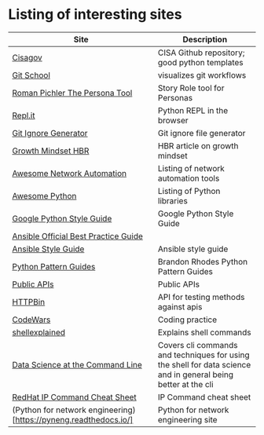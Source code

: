 # Listing of interesting sites

|Site|Description|
|----|-----------|
|[Cisagov](https://github.com/cisagov) |CISA Github repository; good python templates|
|[Git School](http://git-school.github.io/visualizing-git/)|visualizes git workflows|
|[Roman Pichler The Persona Tool](https://www.romanpichler.com/the-persona-template/)|Story Role tool for Personas|
|[Repl.it](https://replit.com/)|Python REPL in the browser|
|[Git Ignore Generator](https://www.toptal.com/developers/gitignore)|Git ignore file generator|
|[Growth Mindset HBR](https://hbr.org/2016/01/what-having-a-growth-mindset-actually-means)| HBR article on growth mindset|
|[Awesome Network Automation](https://github.com/networktocode/awesome-network-automation)| Listing of network automation tools|
|[Awesome Python](https://github.com/vinta/awesome-python#files)| Listing of Python libraries|
|[Google Python Style Guide](https://google.github.io/styleguide/pyguide.html)| Google Python Style Guide|
|[Ansible Official Best Practice Guide](https://docs.ansible.com/ansible/latest/user_guide/playbooks_best_practices.html)|
|[Ansible Style Guide](https://github.com/whitecloud/ansible-styleguide)| Ansible style guide|
|[Python Pattern Guides](https://python-patterns.guide/)| Brandon Rhodes Python Pattern Guides|
|[Public APIs](https://publicapis.dev/) | Public APIs|
|[HTTPBin](https://httpbin.org/)| API for testing methods against apis|
|[CodeWars](https://codewars.com) | Coding practice |
|[shellexplained](https://explainshell.com/) | Explains shell commands |
|[Data Science at the Command Line](https://datascienceatthecommandline.com/) | Covers cli commands and techniques for using the shell for data science and in general being better at the cli |
|[RedHat IP Command Cheat Sheet](https://access.redhat.com/sites/default/files/attachments/rh_ip_command_cheatsheet_1214_jcs_print.pdf) | IP Command cheat sheet |
|(Python for network engineering)[https://pyneng.readthedocs.io/]| Python for network engineering site|
